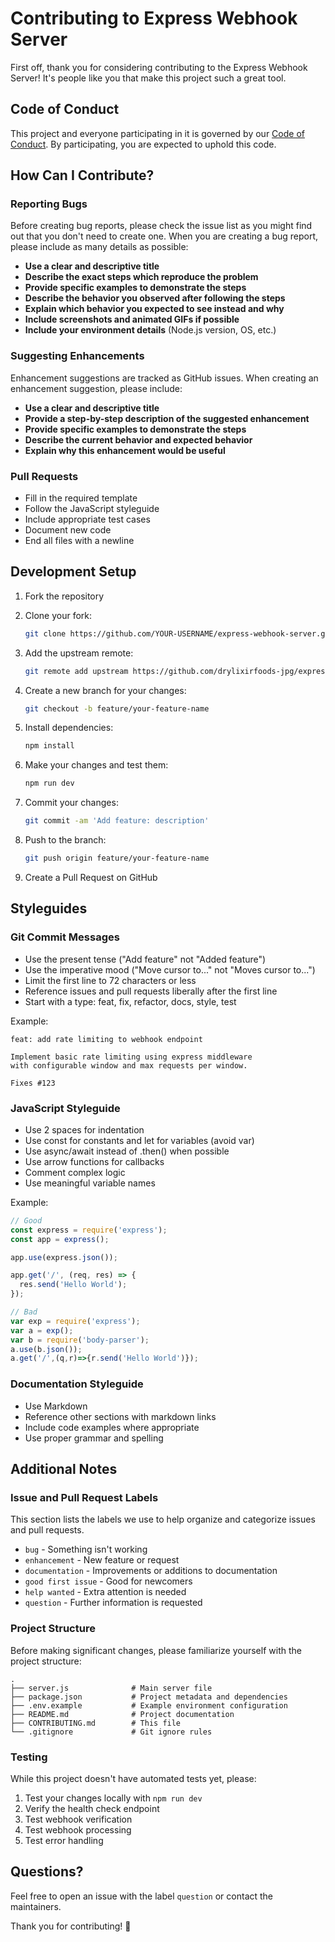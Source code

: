 # Contributing to Express Webhook Server

First off, thank you for considering contributing to the Express Webhook Server! It's people like you that make this project such a great tool.

## Code of Conduct

This project and everyone participating in it is governed by our [Code of Conduct](CODE_OF_CONDUCT.md). By participating, you are expected to uphold this code.

## How Can I Contribute?

### Reporting Bugs

Before creating bug reports, please check the issue list as you might find out that you don't need to create one. When you are creating a bug report, please include as many details as possible:

* **Use a clear and descriptive title**
* **Describe the exact steps which reproduce the problem**
* **Provide specific examples to demonstrate the steps**
* **Describe the behavior you observed after following the steps**
* **Explain which behavior you expected to see instead and why**
* **Include screenshots and animated GIFs if possible**
* **Include your environment details** (Node.js version, OS, etc.)

### Suggesting Enhancements

Enhancement suggestions are tracked as GitHub issues. When creating an enhancement suggestion, please include:

* **Use a clear and descriptive title**
* **Provide a step-by-step description of the suggested enhancement**
* **Provide specific examples to demonstrate the steps**
* **Describe the current behavior and expected behavior**
* **Explain why this enhancement would be useful**

### Pull Requests

* Fill in the required template
* Follow the JavaScript styleguide
* Include appropriate test cases
* Document new code
* End all files with a newline

## Development Setup

1. Fork the repository
2. Clone your fork:
   ```bash
   git clone https://github.com/YOUR-USERNAME/express-webhook-server.git
   ```

3. Add the upstream remote:
   ```bash
   git remote add upstream https://github.com/drylixirfoods-jpg/express-webhook-server.git
   ```

4. Create a new branch for your changes:
   ```bash
   git checkout -b feature/your-feature-name
   ```

5. Install dependencies:
   ```bash
   npm install
   ```

6. Make your changes and test them:
   ```bash
   npm run dev
   ```

7. Commit your changes:
   ```bash
   git commit -am 'Add feature: description'
   ```

8. Push to the branch:
   ```bash
   git push origin feature/your-feature-name
   ```

9. Create a Pull Request on GitHub

## Styleguides

### Git Commit Messages

* Use the present tense ("Add feature" not "Added feature")
* Use the imperative mood ("Move cursor to..." not "Moves cursor to...")
* Limit the first line to 72 characters or less
* Reference issues and pull requests liberally after the first line
* Start with a type: feat, fix, refactor, docs, style, test

Example:
```
feat: add rate limiting to webhook endpoint

Implement basic rate limiting using express middleware
with configurable window and max requests per window.

Fixes #123
```

### JavaScript Styleguide

* Use 2 spaces for indentation
* Use const for constants and let for variables (avoid var)
* Use async/await instead of .then() when possible
* Use arrow functions for callbacks
* Comment complex logic
* Use meaningful variable names

Example:
```javascript
// Good
const express = require('express');
const app = express();

app.use(express.json());

app.get('/', (req, res) => {
  res.send('Hello World');
});

// Bad
var exp = require('express');
var a = exp();
var b = require('body-parser');
a.use(b.json());
a.get('/',(q,r)=>{r.send('Hello World')});
```

### Documentation Styleguide

* Use Markdown
* Reference other sections with markdown links
* Include code examples where appropriate
* Use proper grammar and spelling

## Additional Notes

### Issue and Pull Request Labels

This section lists the labels we use to help organize and categorize issues and pull requests.

* `bug` - Something isn't working
* `enhancement` - New feature or request
* `documentation` - Improvements or additions to documentation
* `good first issue` - Good for newcomers
* `help wanted` - Extra attention is needed
* `question` - Further information is requested

### Project Structure

Before making significant changes, please familiarize yourself with the project structure:

```
.
├── server.js              # Main server file
├── package.json           # Project metadata and dependencies
├── .env.example           # Example environment configuration
├── README.md              # Project documentation
├── CONTRIBUTING.md        # This file
└── .gitignore             # Git ignore rules
```

### Testing

While this project doesn't have automated tests yet, please:

1. Test your changes locally with `npm run dev`
2. Verify the health check endpoint
3. Test webhook verification
4. Test webhook processing
5. Test error handling

## Questions?

Feel free to open an issue with the label `question` or contact the maintainers.

Thank you for contributing! 🎉
